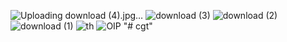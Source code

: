 ![Uploading download (4).jpg…]()
![download (3)](https://github.com/pavansolo/cgt/assets/134368712/b23e5089-ef6f-4c21-b6d0-e40cc6ff3ede)
![download (2)](https://github.com/pavansolo/cgt/assets/134368712/6f5fc3c0-6ec4-40e2-b14a-9239dae632e5)
![download (1)](https://github.com/pavansolo/cgt/assets/134368712/9c1c7494-eb6a-4245-8970-4228261029c8)
![th](https://github.com/pavansolo/cgt/assets/134368712/c04e3c5c-e77c-4a9c-87e1-8a1904924575)
![OIP](https://github.com/pavansolo/cgt/assets/134368712/752651f7-1b02-4325-9ed5-915d5b261433)
"# cgt" 
